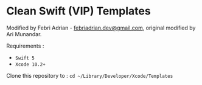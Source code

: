# Clean Swift (VIP) Templates
Modified by Febri Adrian - febriadrian.dev@gmail.com, original modified by Ari Munandar.

Requirements :
* `Swift 5`
* `Xcode 10.2+`

Clone this repository to : `cd ~/Library/Developer/Xcode/Templates`
